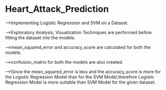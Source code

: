 # Heart_Attack_Prediction
-->Implementing Logistic Regression and SVM on a Dataset.

-->Exploratory Analysis, Visualization Techniques are performed before fitting the dataset into the models.

-->mean_squared_error and accuracy_score are calculated for both the models.

-->confusion_matrix for both the models are also created.

-->Since the mean_squared_error is less and the accuracy_score is more for the Logistic Regression Model than for the SVM Model,therefore Logistic Regression Model is more suitable than SVM Model for the given dataset.

